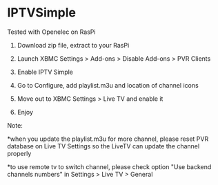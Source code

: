 IPTVSimple
==========
Tested with Openelec on RasPi
1. Download zip file, extract to your RasPi

2. Launch XBMC Settings > Add-ons > Disable Add-ons > PVR Clients

3. Enable IPTV Simple

4. Go to Configure, add playlist.m3u and location of channel icons

5. Move out to XBMC Settings > Live TV and enable it

6. Enjoy

Note: 

*when you update the playlist.m3u for more channel, please reset PVR database on Live TV Settings so the LiveTV can update the channel properly

*to use remote tv to switch channel, please check option "Use backend channels numbers" in Settings > Live TV > General
